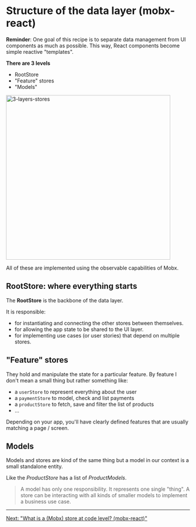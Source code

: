 # Structure of the data layer (mobx-react)

**Reminder**: One goal of this recipe is to separate data management from UI components as much as possible.
This way, React components become simple reactive "templates".

**There are 3 levels**

- RootStore
- "Feature" stores
- "Models"

<img width="450" alt="3-layers-stores" src="https://user-images.githubusercontent.com/1526150/118300431-346b7c00-b4e2-11eb-812d-8eec8c6e7b61.png">

All of these are implemented using the observable capabilities of Mobx.

## RootStore: where everything starts

The **RootStore** is the backbone of the data layer.

It is responsible:

- for instantiating and connecting the other stores between themselves.
- for allowing the app state to be shared to the UI layer.
- for implementing use cases (or user stories) that depend on multiple stores.

## "Feature" stores

They hold and manipulate the state for a particular feature.
By feature I don't mean a small thing but rather something like:

- a `userStore` to represent everything about the user
- a `paymentStore` to model, check and list payments
- a `productStore` to fetch, save and filter the list of products
- ...

Depending on your app, you'll have clearly defined features that are usually matching a page / screen.

## Models

Models and stores are kind of the same thing but a model in our context is a small standalone entity.

Like the _ProductStore_ has a list of _ProductModels_.

> A model has only one responsibility. It represents one single "thing".
> A store can be interacting with all kinds of smaller models to implement a business use case.

---

[Next: "What is a (Mobx) store at code level? (mobx-react)"](frontend-03-3-data-stores-code_mobx-react.md)
